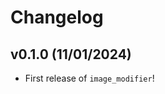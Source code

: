 # Changelog

<!--next-version-placeholder-->

## v0.1.0 (11/01/2024)

- First release of `image_modifier`!